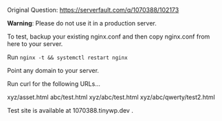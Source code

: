 Original Question: https://serverfault.com/q/1070388/102173

**Warning**: Please do not use it in a production server.

To test, backup your existing nginx.conf and then copy nginx.conf from here to your server.

Run `nginx -t && systemctl restart nginx`

Point any domain to your server.

Run curl for the following URLs...

xyz/asset.html
abc/test.html
xyz/abc/test.html
xyz/abc/qwerty/test2.html

Test site is available at 1070388.tinywp.dev .
